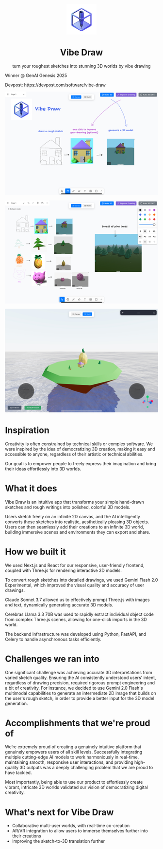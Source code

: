 <div align="center">
    <img alt="Logo" src="docs/icon.png" width="100" />
</div>
<h1 align="center">
    Vibe Draw
</h1>
<p align="center">
   turn your roughest sketches into stunning 3D worlds by vibe drawing
</p>

Winner @ GenAI Genesis 2025

Devpost: https://devpost.com/software/vibe-draw

![Vibe Draw UI](docs/ui.jpeg)

![Vibe Draw 2D Canvas](docs/canvas.jpeg)

![Vibe Draw 3D World](docs/world.jpeg)
# Inspiration

Creativity is often constrained by technical skills or complex software. We were inspired by the idea of democratizing 3D creation, making it easy and accessible to anyone, regardless of their artistic or technical abilities.

Our goal is to empower people to freely express their imagination and bring their ideas effortlessly into 3D worlds.

# What it does

Vibe Draw is an intuitive app that transforms your simple hand-drawn sketches and rough writings into polished, colorful 3D models.

Users sketch freely on an infinite 2D canvas, and the AI intelligently converts these sketches into realistic, aesthetically pleasing 3D objects. Users can then seamlessly add their creations to an infinite 3D world, building immersive scenes and environments they can export and share.

# How we built it

We used Next.js and React for our responsive, user-friendly frontend, coupled with Three.js for rendering interactive 3D models.

To convert rough sketches into detailed drawings, we used Gemini Flash 2.0 Experimental, which improved the visual quality and accuracy of user drawings.

Claude Sonnet 3.7 allowed us to effectively prompt Three.js with images and text, dynamically generating accurate 3D models.

Cerebras Llama 3.3 70B was used to rapidly extract individual object code from complex Three.js scenes, allowing for one-click imports in the 3D world.

The backend infrastructure was developed using Python, FastAPI, and Celery to handle asynchronous tasks efficiently.

# Challenges we ran into

One significant challenge was achieving accurate 3D interpretations from varied sketch quality. Ensuring the AI consistently understood users' intent, regardless of drawing precision, required rigorous prompt engineering and a bit of creativity. For instance, we decided to use Gemini 2.0 Flash's multimodal capabilities to generate an intermediate 2D image that builds on the user's rough sketch, in order to provide a better input for the 3D model generation.

# Accomplishments that we're proud of

We’re extremely proud of creating a genuinely intuitive platform that genuinely empowers users of all skill levels. Successfully integrating multiple cutting-edge AI models to work harmoniously in real-time, maintaining smooth, responsive user interactions, and providing high-quality 3D outputs was a deeply challenging problem that we are proud to have tackled.

Most importantly, being able to use our product to effortlessly create vibrant, intricate 3D worlds validated our vision of democratizing digital creativity.

# What's next for Vibe Draw

- Collaborative multi-user worlds, with real-time co-creation
- AR/VR integration to allow users to immerse themselves further into their creations
- Improving the sketch-to-3D translation further


